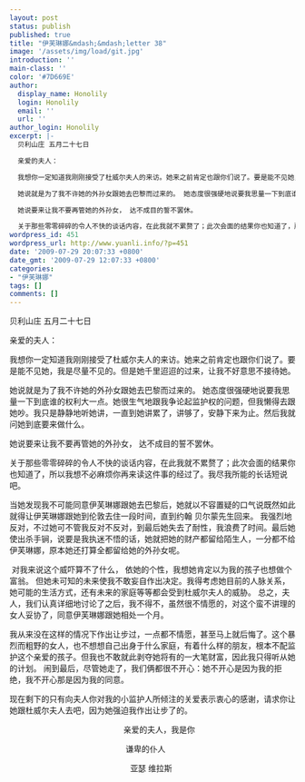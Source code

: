 ```yaml
---
layout: post
status: publish
published: true
title: "伊芙琳娜&mdash;&mdash;letter 38"
image: '/assets/img/load/git.jpg'
introduction: ''
main-class: ''
color: '#7D669E'
author:
  display_name: Honolily
  login: Honolily
  email: ''
  url: ''
author_login: Honolily
excerpt: |-
  贝利山庄 五月二十七日

  亲爱的夫人：

  我想你一定知道我刚刚接受了杜威尔夫人的来访。她来之前肯定也跟你们说了。要是能不见她，我是尽量不见的。但是她千里迢迢的过来，让我不好意思不接待她。

  她说就是为了我不许她的外孙女跟她去巴黎而过来的。 她态度很强硬地说要我思量一下到底谁的权利大一点。她很生气地跟我争论起监护权的问题，但我懒得去跟她吵。我只是静静地听她讲，一直到她讲累了，讲够了，安静下来为止。然后我就问她到底要来做什么。

  她说要来让我不要再管她的外孙女， 达不成目的誓不罢休。

  关于那些零零碎碎的令人不快的谈话内容，在此我就不累赘了；此次会面的结果你也知道了，所以我想不必麻烦你再来读这件事的经过了。我尽我所能的长话短说吧。
wordpress_id: 451
wordpress_url: http://www.yuanli.info/?p=451
date: '2009-07-29 20:07:33 +0800'
date_gmt: '2009-07-29 12:07:33 +0800'
categories:
- "伊芙琳娜"
tags: []
comments: []
---
```

<p>贝利山庄 五月二十七日</p>
<p>亲爱的夫人：</p>
<p>我想你一定知道我刚刚接受了杜威尔夫人的来访。她来之前肯定也跟你们说了。要是能不见她，我是尽量不见的。但是她千里迢迢的过来，让我不好意思不接待她。</p>
<p>她说就是为了我不许她的外孙女跟她去巴黎而过来的。 她态度很强硬地说要我思量一下到底谁的权利大一点。她很生气地跟我争论起监护权的问题，但我懒得去跟她吵。我只是静静地听她讲，一直到她讲累了，讲够了，安静下来为止。然后我就问她到底要来做什么。</p>
<p>她说要来让我不要再管她的外孙女， 达不成目的誓不罢休。</p>
<p>关于那些零零碎碎的令人不快的谈话内容，在此我就不累赘了；此次会面的结果你也知道了，所以我想不必麻烦你再来读这件事的经过了。我尽我所能的长话短说吧。<a id="more"></a><a id="more-451"></a></p>
<p>当她发现我不可能同意伊芙琳娜跟她去巴黎后，她就以不容置疑的口气说既然如此就得让伊芙琳娜跟她到伦敦去住一段时间，直到约翰 贝尔蒙先生回来。 我强烈地反对，不过她可不管我反对不反对，到最后她失去了耐性，我浪费了时间。最后她使出杀手锏，说要是我执迷不悟的话，她就把她的财产都留给陌生人，一分都不给伊芙琳娜，原本她还打算全都留给她的外孙女呢。</p>
<p>&nbsp;对我来说这个威吓算不了什么， 依她的个性，我想她肯定以为我的孩子也想做个富翁。 但她未可知的未来使我不敢妄自作出决定。我得考虑她目前的人脉关系，她可能的生活方式，还有未来的家庭等等都会受到杜威尔夫人的威胁。 总之，夫人，我们认真详细地讨论了之后，我不得不，虽然很不情愿的，对这个蛮不讲理的女人妥协了，同意伊芙琳娜跟她相处一个月。</p>
<p>我从来没在这样的情况下作出让步过，一点都不情愿，甚至马上就后悔了。这个暴烈而粗野的女人，也不想想自己出身于什么家庭，有着什么样的朋友，根本不配监护这个亲爱的孩子。但我也不敢就此剥夺她将有的一大笔财富，因此我只得听从她的计划。 闹到最后，尽管她走了，我们俩都很不开心：她不开心是因为我的拒绝，我不开心那是因为我的同意。</p>
<p>现在剩下的只有向夫人你对我的小监护人所倾注的关爱表示衷心的感谢，请求你让她跟杜威尔夫人去吧，因为她强迫我作出让步了的。</p>
<p>&nbsp;&nbsp;&nbsp;&nbsp;&nbsp;&nbsp;&nbsp;&nbsp;&nbsp;&nbsp;&nbsp;&nbsp;&nbsp;&nbsp;&nbsp;&nbsp;&nbsp;&nbsp;&nbsp;&nbsp;&nbsp;&nbsp;&nbsp;&nbsp;&nbsp;&nbsp;&nbsp;&nbsp;&nbsp;&nbsp;&nbsp;&nbsp;&nbsp;&nbsp;&nbsp;&nbsp;&nbsp;&nbsp;&nbsp;&nbsp;&nbsp;&nbsp;&nbsp;&nbsp;&nbsp;&nbsp;&nbsp;&nbsp;&nbsp;&nbsp; 亲爱的夫人，我是你</p>
<p>&nbsp;&nbsp;&nbsp;&nbsp;&nbsp;&nbsp;&nbsp;&nbsp;&nbsp;&nbsp;&nbsp;&nbsp;&nbsp;&nbsp;&nbsp;&nbsp;&nbsp;&nbsp;&nbsp;&nbsp;&nbsp;&nbsp;&nbsp;&nbsp;&nbsp;&nbsp;&nbsp;&nbsp;&nbsp;&nbsp;&nbsp;&nbsp;&nbsp;&nbsp;&nbsp;&nbsp;&nbsp;&nbsp;&nbsp;&nbsp;&nbsp;&nbsp;&nbsp;&nbsp;&nbsp;&nbsp;&nbsp;&nbsp;&nbsp;&nbsp;&nbsp; 谦卑的仆人</p>
<p>&nbsp;&nbsp;&nbsp;&nbsp;&nbsp;&nbsp;&nbsp;&nbsp;&nbsp;&nbsp;&nbsp;&nbsp;&nbsp;&nbsp;&nbsp;&nbsp;&nbsp;&nbsp;&nbsp;&nbsp;&nbsp;&nbsp;&nbsp;&nbsp;&nbsp;&nbsp;&nbsp;&nbsp;&nbsp;&nbsp;&nbsp;&nbsp;&nbsp;&nbsp;&nbsp;&nbsp;&nbsp;&nbsp;&nbsp;&nbsp;&nbsp;&nbsp;&nbsp;&nbsp;&nbsp;&nbsp;&nbsp;&nbsp;&nbsp;&nbsp;&nbsp;&nbsp;&nbsp; 亚瑟 维拉斯</p>
